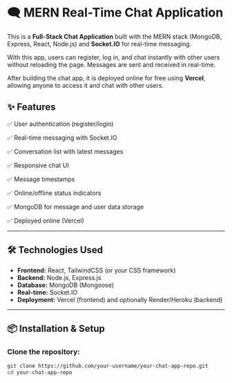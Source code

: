 # 🗨️ MERN Real-Time Chat Application

This is a **Full-Stack Chat Application** built with the MERN stack (MongoDB, Express, React, Node.js) and **Socket.IO** for real-time messaging.

With this app, users can register, log in, and chat instantly with other users without reloading the page. Messages are sent and received in real-time.

After building the chat app, it is deployed online for free using **Vercel**, allowing anyone to access it and chat with other users.

## ✨ Features

✅ User authentication (register/login)

✅ Real-time messaging with Socket.IO

✅ Conversation list with latest messages

✅ Responsive chat UI

✅ Message timestamps

✅ Online/offline status indicators

✅ MongoDB for message and user data storage

✅ Deployed online (Vercel)

---

## 🛠️ Technologies Used

- **Frontend:** React, TailwindCSS (or your CSS framework)
- **Backend:** Node.js, Express.js
- **Database:** MongoDB (Mongoose)
- **Real-time:** Socket.IO
- **Deployment:** Vercel (frontend) and optionally Render/Heroku (backend)

---

## 📦 Installation & Setup

### Clone the repository:

```bash
git clone https://github.com/your-username/your-chat-app-repo.git
cd your-chat-app-repo
